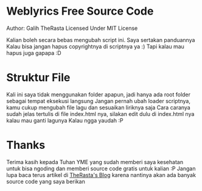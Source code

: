 # Weblyrics Free Source Code
Author: Galih TheRasta
Licensed Under MIT License

Kalian boleh secara bebas mengubah script ini. Saya sertakan panduannya
Kalau bisa jangan hapus copyrightnya di scriptnya ya :)
Tapi kalau mau hapus juga gapapa :D

# Struktur File
Kali ini saya tidak menggunakan folder apapun, jadi hanya ada root folder sebagai tempat eksekusi langsung
Jangan pernah ubah loader scriptnya, kamu cukup mengubah file lagu dan sesuaikan liriknya saja
Cara caranya sudah jelas tertulis di file index.html nya, silakan edit dulu di index.html nya kalau mau ganti lagunya
Kalau ngga yaudah :P

# Thanks
Terima kasih kepada Tuhan YME yang sudah memberi saya kesehatan untuk bisa ngoding dan memberi source code gratis untuk kalian :P
Jangan lupa baca terus artikel di <a href="https://galih-ckt.my.id">TheRasta's Blog</a> karena nantinya akan ada banyak source code yang saya berikan
